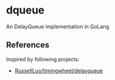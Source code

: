 # dqueue
An DelayQueue implementation in GoLang

## References

Inspired by following projects:

- [RussellLuo/timingwheel/delayqueue](https://github.com/RussellLuo/timingwheel/blob/master/delayqueue/delayqueue.go)
